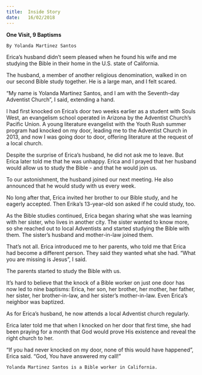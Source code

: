 ```yaml
---
title:  Inside Story
date:   16/02/2018
---
```


**One Visit, 9 Baptisms**

`By Yolanda Martinez Santos`

Erica’s husband didn’t seem pleased when he found his wife and me studying the Bible in their home in the U.S. state of California.

The husband, a member of another religious denomination, walked in on our second Bible study together. He is a large man, and I felt scared.

“My name is Yolanda Martinez Santos, and I am with the Seventh-day Adventist Church”, I said, extending a hand.

I had first knocked on Erica’s door two weeks earlier as a student with Souls West, an evangelism school operated in Arizona by the Adventist Church’s Pacific Union. A young literature evangelist with the Youth Rush summer program had knocked on my door, leading me to the Adventist Church in 2013, and now I was going door to door, offering literature at the request of a local church.

Despite the surprise of Erica’s husband, he did not ask me to leave. But Erica later told me that he was unhappy. Erica and I prayed that her husband would allow us to study the Bible - and that he would join us.

To our astonishment, the husband joined our next meeting. He also announced that he would study with us every week.

No long after that, Erica invited her brother to our Bible study, and he eagerly accepted. Then Erika’s 13-year-old son asked if he could study, too.

As the Bible studies continued, Erica began sharing what she was learning with her sister, who lives in another city. The sister wanted to know more, so she reached out to local Adventists and started studying the Bible with them. The sister’s husband and mother-in-law joined them.

That’s not all. Erica introduced me to her parents, who told me that Erica had become a different person. They said they wanted what she had. “What you are missing is Jesus”, I said.

The parents started to study the Bible with us.

It’s hard to believe that the knock of a Bible worker on just one door has now led to nine baptisms: Erica, her son, her brother, her mother, her father, her sister, her brother-in-law, and her sister’s mother-in-law. Even Erica’s neighbor was baptized.

As for Erica’s husband, he now attends a local Adventist church regularly.

Erica later told me that when I knocked on her door that first time, she had been praying for a month that God would prove His existence and reveal the right church to her.

“If you had never knocked on my door, none of this would have happened”, Erica said. “God, You have answered my call!”

`Yolanda Martinez Santos is a Bible worker in California.`
